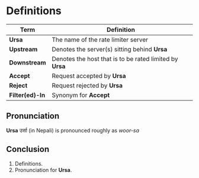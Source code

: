 # Definitions

| Term          | Definition |
| --------------|------------|        
| **Ursa**          | The name of the rate limiter server |
| **Upstream**      | Denotes the server(s) sitting behind **Ursa** |
| **Downstream**      | Denotes the host that is to be rated limited by **Ursa** |
| **Accept**        | Request accepted by **Ursa** |
| **Reject**        | Request rejected by **Ursa** |
| **Filter(ed)-In**        | Synonym for **Accept** |


## Pronunciation

**Ursa** उर्सा (in Nepali) is pronounced roughly as *woor-sa*

## Conclusion
1. Definitions.
1. Pronunciation for **Ursa**.